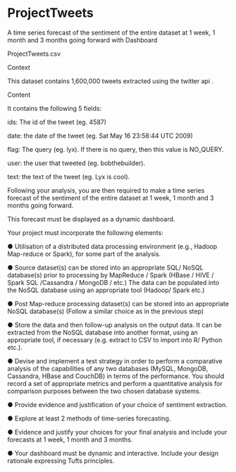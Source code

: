 # ProjectTweets
A time series forecast of the sentiment of the entire dataset at 1 week, 1 month and 3 months going forward with Dashboard

ProjectTweets.csv

Context

This dataset contains 1,600,000 tweets extracted using the twitter api .

Content

It contains the following 5 fields:

ids: The id of the tweet (eg. 4587)

date: the date of the tweet (eg. Sat May 16 23:58:44 UTC 2009)

flag: The query (eg. lyx). If there is no query, then this value is NO_QUERY.

user: the user that tweeted (eg. bobthebuilder).

text: the text of the tweet (eg. Lyx is cool).

Following your analysis, you are then required to make a time series forecast of the sentiment of the entire dataset at
1 week, 1 month and 3 months going forward. 

This forecast must be displayed as a dynamic dashboard.    

Your project must incorporate the following elements:

●           Utilisation of a distributed data processing environment (e.g., Hadoop Map-reduce or Spark), for some part of the analysis.

●           Source dataset(s) can be stored into an appropriate SQL/ NoSQL database(s) prior to processing by MapReduce / Spark (HBase / HIVE / Spark SQL /Cassandra / MongoDB / etc.) The data can be populated into the NoSQL database using an appropriate tool (Hadoop/ Spark etc.)

●           Post Map-reduce processing dataset(s) can be stored into an appropriate NoSQL database(s) (Follow a similar choice as in the previous step)

●           Store the data and then follow-up analysis on the output data. It can be extracted from the NoSQL database into another format, using an appropriate tool, if necessary (e.g. extract to CSV to import into R/ Python etc.).

●           Devise and implement a test strategy in order to perform a comparative analysis of the capabilities of any two databases (MySQL, MongoDB, Cassandra, HBase and CouchDB) in terms of the performance. You should record a set of appropriate metrics and perform a quantitative analysis for             comparison purposes between the two chosen database systems.

●           Provide evidence and justification of your choice of sentiment extraction.

●           Explore at least 2 methods of time-series forecasting.

●           Evidence and justify your choices for your final analysis and include your forecasts at  1 week, 1 month and 3 months.

●           Your dashboard must be dynamic and interactive. Include your design rationale expressing Tufts principles.
